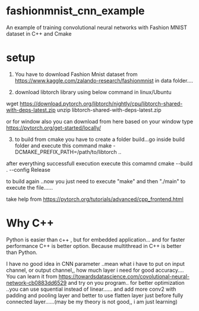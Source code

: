 # fashionmnist_cnn_example
An example of training convolutional neural networks with Fashion MNIST dataset in C++ and Cmake

# setup
1. You have to download Fashion Mnist dataset from https://www.kaggle.com/zalando-research/fashionmnist in data folder....

2. download libtorch library using below command in linux/Ubuntu

wget https://download.pytorch.org/libtorch/nightly/cpu/libtorch-shared-with-deps-latest.zip
unzip libtorch-shared-with-deps-latest.zip

or for window also you can download from here based on your window type  
https://pytorch.org/get-started/locally/

3. to build from cmake you have to create a folder build...go inside build folder and 
execute this command 
make -DCMAKE_PREFIX_PATH=/path/to/libtorch ..

after everything successfull execution execute this comamnd
cmake --build . --config Release

to build again ..now you just need to execute "make" and then "./main" to execute the file......

take help from https://pytorch.org/tutorials/advanced/cpp_frontend.html


# Why C++
Python is easier than c++ , but for embedded application... and for faster performance C++ is better option. Because multithread in C++ is better than Python.

I have no good idea in CNN parameter ..mean what i have to put on input channel, or output channel,, 
how much layer i need for good accuracy.... You can learn it from https://towardsdatascience.com/covolutional-neural-network-cb0883dd6529
and try on you program.. for better optimization ..you can use squential instead of linear...... and add more conv2 with padding and pooling layer
and better to use flatten layer just before fully connected layer......(may be my theory is not good,, i am just learning)
